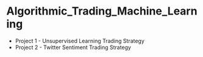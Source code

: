 # Algorithmic_Trading_Machine_Learning

* Project 1 - Unsupervised Learning Trading Strategy
* Project 2 - Twitter Sentiment Trading Strategy
